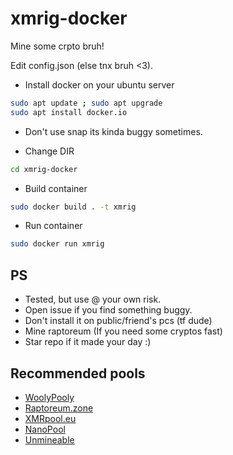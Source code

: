 # xmrig-docker

Mine some crpto bruh!

Edit config.json (else tnx bruh <3).

- Install docker on your ubuntu server
```sh
sudo apt update ; sudo apt upgrade
sudo apt install docker.io
```
* Don't use snap its kinda buggy sometimes.

- Change DIR
```sh
cd xmrig-docker
```
   
- Build container
 ```sh
sudo docker build . -t xmrig
```

- Run container
```sh
sudo docker run xmrig
```

## PS
- Tested, but use @ your own risk.
- Open issue if you find something buggy.
- Don't install it on public/friend's pcs (tf dude)
- Mine raptoreum (If you need some cryptos fast)
- Star repo if it made your day :)

## Recommended pools

- [WoolyPooly](https://WoolyPooly.com)
- [Raptoreum.zone](https://raptoreum.zone)
- [XMRpool.eu](https://web.xmrpool.eu)
- [NanoPool](https://nanopool.org)
- [Unmineable](https://unmineable.com)
